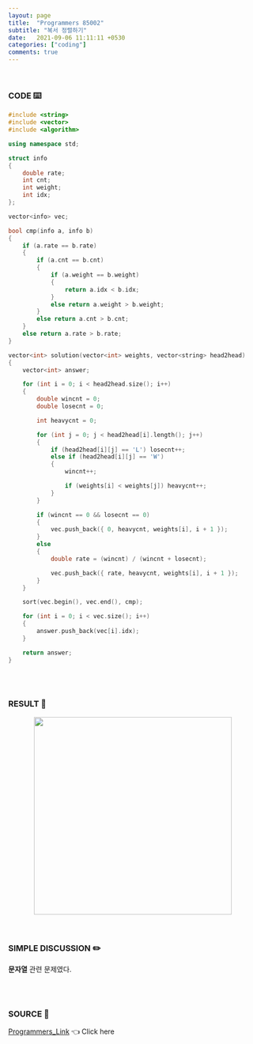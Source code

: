 ```yaml
---
layout: page
title:  "Programmers 85002"
subtitle: "복서 정렬하기"
date:   2021-09-06 11:11:11 +0530
categories: ["coding"]
comments: true
---
```


<br>

### CODE ⌨️

```c++
#include <string>
#include <vector>
#include <algorithm>

using namespace std;

struct info
{
	double rate;
	int cnt;
	int weight;
	int idx;
};

vector<info> vec;

bool cmp(info a, info b)
{
	if (a.rate == b.rate)
	{
		if (a.cnt == b.cnt)
		{
			if (a.weight == b.weight)
			{
				return a.idx < b.idx;
			}
			else return a.weight > b.weight;
		}
		else return a.cnt > b.cnt;
	}
	else return a.rate > b.rate;
}

vector<int> solution(vector<int> weights, vector<string> head2head)
{
	vector<int> answer;

	for (int i = 0; i < head2head.size(); i++)
	{
		double wincnt = 0;
		double losecnt = 0;

		int heavycnt = 0;

		for (int j = 0; j < head2head[i].length(); j++)
		{
			if (head2head[i][j] == 'L') losecnt++;
			else if (head2head[i][j] == 'W')
			{
				wincnt++;

				if (weights[i] < weights[j]) heavycnt++;
			}
		}

		if (wincnt == 0 && losecnt == 0)
		{
			vec.push_back({ 0, heavycnt, weights[i], i + 1 });
		}
		else
		{
			double rate = (wincnt) / (wincnt + losecnt);

			vec.push_back({ rate, heavycnt, weights[i], i + 1 });
		}
	}

	sort(vec.begin(), vec.end(), cmp);

	for (int i = 0; i < vec.size(); i++)
	{
		answer.push_back(vec[i].idx);
	}

	return answer;
}
```  

<br>
<br>

### RESULT 💛

<img src="{{ '/assets/programmers/p85002r.jpg' }}" style="width: 400px; height: auto; margin-left: auto; margin-right: auto; display: block;">  

<br>
<br>

### SIMPLE DISCUSSION ✏️

**문자열** 관련 문제였다.  

<br>
<br>

### SOURCE 💎

[Programmers_Link][link] 👈 Click here  

<br>
<br>
<br>

<script src="https://utteranc.es/client.js"
        repo="DCherish/DCherish.github.io"
        issue-term="pathname"
        theme="boxy-light"
        crossorigin="anonymous"
        async>
</script>

[link]: https://programmers.co.kr/learn/courses/30/lessons/85002